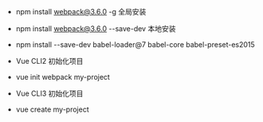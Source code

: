 -   npm install webpack@3.6.0 -g 全局安装

-   npm install webpack@3.6.0 --save-dev 本地安装

-   npm install --save-dev babel-loader@7 babel-core babel-preset-es2015

-   Vue CLI2 初始化项目
-   vue init webpack my-project

-   Vue CLI3 初始化项目
-   vue create my-project
